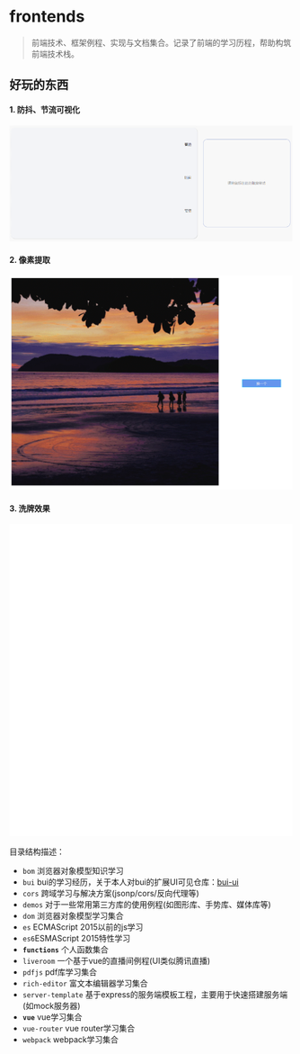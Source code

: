 # frontends
> 前端技术、框架例程、实现与文档集合。记录了前端的学习历程，帮助构筑前端技术栈。


## 好玩的东西

#### 1. 防抖、节流可视化
![debounce and throttle](images/debounce-throttle.gif)

#### 2. 像素提取
![pixel viewer](images/pixel-viewer.gif)

#### 3. 洗牌效果
![shuffle](images/shuffle.gif)


目录结构描述：
- `bom` 浏览器对象模型知识学习
- `bui` bui的学习经历，关于本人对bui的扩展UI可见仓库：[bui-ui](https://github.com/shoppingzh/ui/tree/master/bui-ui)
- `cors` 跨域学习与解决方案(jsonp/cors/反向代理等)
- `demos` 对于一些常用第三方库的使用例程(如图形库、手势库、媒体库等)
- `dom` 浏览器对象模型学习集合
- `es` ECMAScript 2015以前的js学习
- `es6`ESMAScript 2015特性学习
- **`functions`** 个人函数集合
- `liveroom` 一个基于vue的直播间例程(UI类似腾讯直播)
- `pdfjs` pdf库学习集合
- `rich-editor` 富文本编辑器学习集合
- `server-template` 基于express的服务端模板工程，主要用于快速搭建服务端(如mock服务器)
- **`vue`** vue学习集合
- `vue-router` vue router学习集合
- `webpack` webpack学习集合

